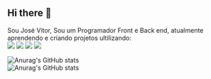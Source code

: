 ## Hi there 👋
 Sou José Vitor, Sou um Programador Front e Back end, atualmente aprendendo e criando projetos ultilizando:
<br>
<img src="https://img.shields.io/badge/HTML5-E34F26?style=for-the-badge&logo=html5&logoColor=white" />
<img src="https://img.shields.io/badge/CSS3-1572B6?style=for-the-badge&logo=css3&logoColor=white" />
<img src="https://img.shields.io/badge/Java-ED8B00?style=for-the-badge&logo=openjdk&logoColor=white" />
<img src="https://img.shields.io/badge/Node.js-43853D?style=for-the-badge&logo=node.js&logoColor=white" />
<br>

![Anurag's GitHub stats](https://github-readme-stats.vercel.app/api?username=josevitor17&hid=contribs,prs)
<br>
![Anurag's GitHub stats](https://github-readme-stats.vercel.app/api?username=josevitor17&show_icons=true&bg_color=00000000)
